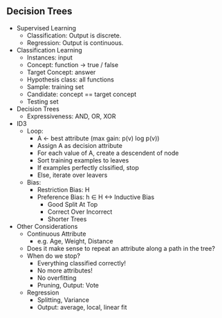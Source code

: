 ## Decision Trees
- Supervised Learning
  - Classification: Output is discrete.
  - Regression: Output is continuous.
- Classification Learning
  - Instances: input
  - Concept: function -> true / false
  - Target Concept: answer
  - Hypothesis class: all functions
  - Sample: training set
  - Candidate: concept == target concept
  - Testing set
- Decision Trees
  - Expressiveness: AND, OR, XOR
- ID3
  - Loop: 
    - A <- best attribute (max gain: p(v) log p(v))
    - Assign A as decision attribute
    - For each value of A, create a descendent of node
    - Sort training examples to leaves
    - If examples perfectly clssified, stop
    - Else, iterate over leavers
  - Bias:
    - Restriction Bias: H
    - Preference Bias: h ∈ H <-> Inductive Bias
      - Good Split At Top
      - Correct Over Incorrect
      - Shorter Trees 
- Other Considerations
  - Continuous Attribute
    - e.g. Age, Weight, Distance
  - Does it make sense to repeat an attribute along a path in the tree?
  - When do we stop?
    - Everything classified correctly!
    - No more attributes!
    - No overfitting
    - Pruning, Output: Vote
  - Regression
    - Splitting, Variance
    - Output: average, local, linear fit
